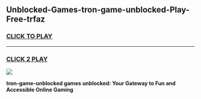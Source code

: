 
## Unblocked-Games-tron-game-unblocked-Play-Free-trfaz
<h3>
<a href="https://premium76.site?title=tron-game-unblocked&ref=21A">CLICK TO PLAY</a></h3>
<hr>

<h3>
<a href="https://premium76.site?title=tron-game-unblocked&ref=21A">CLICK 2 PLAY</a>
  
</h3>

<a href="https://premium76.site?title=tron-game-unblocked&ref=21A"><img src="https://clearcache.store/games.png"></a>


**tron-game-unblocked games unblocked: Your Gateway to Fun and Accessible Online Gaming**

